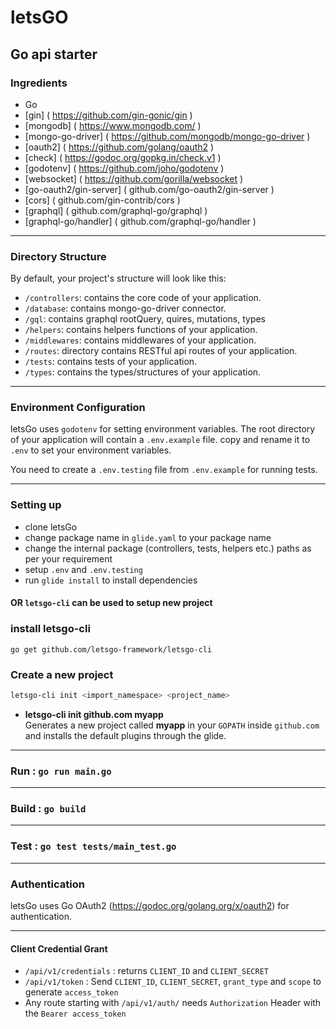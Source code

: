 # letsGO

## Go api starter


### Ingredients

- Go
- [gin] ( https://github.com/gin-gonic/gin )
- [mongodb] ( https://www.mongodb.com/ )
- [mongo-go-driver] ( https://github.com/mongodb/mongo-go-driver )
- [oauth2] ( https://github.com/golang/oauth2 )
- [check] ( https://godoc.org/gopkg.in/check.v1 )
- [godotenv] ( https://github.com/joho/godotenv )
- [websocket] ( https://github.com/gorilla/websocket )
- [go-oauth2/gin-server] ( github.com/go-oauth2/gin-server )
- [cors] ( github.com/gin-contrib/cors )
- [graphql] ( github.com/graphql-go/graphql )
- [graphql-go/handler] ( github.com/graphql-go/handler )
***
### Directory Structure

By default, your project's structure will look like this:

- `/controllers`: contains the core code of your application.
- `/database`: contains mongo-go-driver connector.
- `/gql`: contains graphql rootQuery, quires, mutations, types
- `/helpers`: contains helpers functions of your application.
- `/middlewares`: contains middlewares of your application.
- `/routes`: directory contains RESTful api routes of your application.
- `/tests`: contains tests of your application.
- `/types`: contains the types/structures of your application.
***
### Environment Configuration

letsGo uses `godotenv` for setting environment variables. The root directory of your application will contain a `.env.example` file.
copy and rename it to `.env` to set your environment variables.

You need to create a `.env.testing` file from `.env.example` for running tests.
***
### Setting up

- clone letsGo
- change package name in `glide.yaml` to your package name
- change the internal package (controllers, tests, helpers etc.) paths as per your requirement
- setup `.env` and `.env.testing`
- run `glide install` to install dependencies

#### OR `letsgo-cli` can be used to setup new project

### install letsgo-cli
```
go get github.com/letsgo-framework/letsgo-cli
```


### Create a new project

```bash
letsgo-cli init <import_namespace> <project_name>
```

- **letsgo-cli init github.com myapp**<br/>
  Generates a new project called **myapp** in your `GOPATH` inside `github.com` and installs the default plugins through the glide.
***
### Run : ```go run main.go```
***
### Build : ```go build```
***
### Test : ```go test tests/main_test.go```
***
### Authentication

letsGo uses Go OAuth2 (https://godoc.org/golang.org/x/oauth2) for authentication.
***
#### Client Credential Grant
- `/api/v1/credentials` : returns `CLIENT_ID` and `CLIENT_SECRET`
- `/api/v1/token` : Send `CLIENT_ID`, `CLIENT_SECRET`, `grant_type` and `scope` to generate `access_token`
- Any route starting with `/api/v1/auth/` needs `Authorization` Header with the `Bearer access_token`



